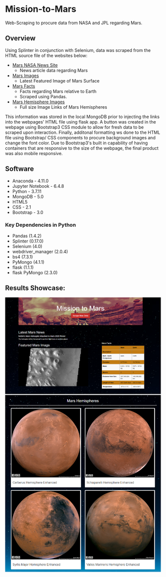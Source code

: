 # Mission-to-Mars
Web-Scraping to procure data from NASA and JPL regarding Mars. 

## Overview 
Using Splinter in conjunction with Selenium, data was scraped from the HTML source file of the websites below: 

- [Mars NASA News Site](https://redplanetscience.com/)
  - News article data regarding Mars 
- [Mars Images](https://spaceimages-mars.com)
  - Latest Featured Image of Mars Surface
- [Mars Facts](https://galaxyfacts-mars.com)
  - Facts regarding Mars relative to Earth 
  - Scraped using Pandas.  
- [Mars Hemisphere Images](https://marshemispheres.com/)
  - Full size Image Links of Mars Hemispheres

This information was stored in the local MongoDB prior to injecting the links into the webpages' HTML file using flask app. A button was created in the webpage using Bootstrap3 CSS module to allow for fresh data to be scraped upon interaction. Finally, additonal formatting ws done to the HTML file using Bootstrap/ CSS components to procure background images and change the font color. Due to Bootstrap3's built in capability of having containers that are responsive to the size of the webpage, the final product was also mobile responsive. 

## Software
- Anaconda - 4.11.0
- Jupyter Notebook - 6.4.8
- Python - 3.7.11
- MongoDB - 5.0 
- HTML5
- CSS - 2.1
- Bootstrap - 3.0

### Key Dependencies in Python 
- Pandas (1.4.2)
- Splinter (0.17.0)
- Selenium (4.0)
- webdriver_manager (2.0.4)
- bs4 (7.3.1)
- PyMongo (4.1.1)
- flask (1.1.1)
- flask PyMongo (2.3.0)

## Results Showcase:
![Webpage1](https://github.com/Fabalin/Mission-to-Mars/blob/main/Resources/web_page1.PNG)
![Webpage2](https://github.com/Fabalin/Mission-to-Mars/blob/main/Resources/web_page2.PNG)
